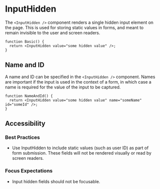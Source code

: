 # InputHidden

The `<InputHidden />` component renders a single hidden input element on the page. This is used for storing static values in forms, and meant to remain invisible to the user and screen readers.

```tsx
function Basic() {
  return <InputHidden value="some hidden value" />;
}
```

## Name and ID

A name and ID can be specified in the `<InputHidden />` component. Names are important if the input is used in the context of a form, in which case a name is required for the value of the input to be captured.

```tsx
function NameAndId() {
  return <InputHidden value="some hidden value" name="someName" id="someId" />;
}
```

## Accessibility

### Best Practices

- Use InputHidden to include static values (such as user ID) as part of form submission. These fields will not be rendered visually or read by screen readers.

### Focus Expectations

- Input hidden fields should not be focusable.
